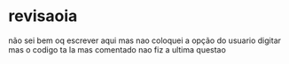 # revisaoia
não sei bem oq escrever aqui
mas nao coloquei a opção do usuario digitar mas o codigo ta la mas comentado 
nao fiz a ultima questao 
